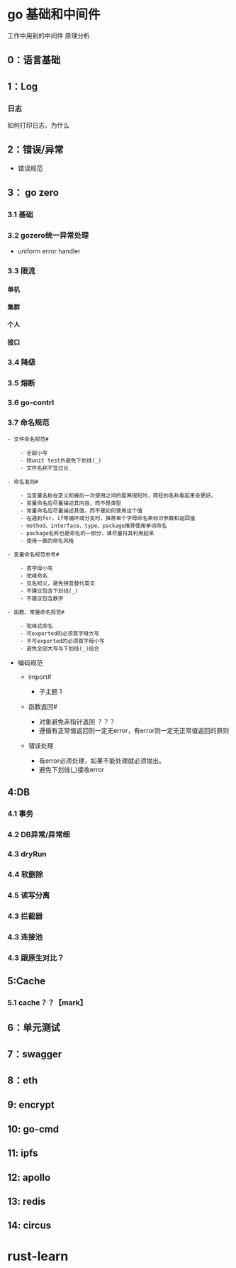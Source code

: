 # go 基础和中间件

工作中用到的中间件 原理分析

## 0：语言基础

## 1：Log

### 日志

如何打印日志，为什么

## 2：错误/异常

- 错误规范

## 3： go zero

### 3.1 基础

### 3.2 gozero统一异常处理

- uniform error handler

### 3.3 限流

#### 单机

#### 集群

#### 个人

#### 接口

### 3.4 降级

### 3.5 熔断

### 3.6 go-contrl

### 3.7 命名规范

    - 文件命名规范#

        - 全部小写
        - 除unit test外避免下划线(_)
        - 文件名称不宜过长

    - 命名准则#

        - 当变量名称在定义和最后一次使用之间的距离很短时，简短的名称看起来会更好。
        - 变量命名应尽量描述其内容，而不是类型
        - 常量命名应尽量描述其值，而不是如何使用这个值
        - 在遇到for，if等循环或分支时，推荐单个字母命名来标识参数和返回值
        - method、interface、type、package推荐使用单词命名
        - package名称也是命名的一部分，请尽量将其利用起来
        - 使用一致的命名风格

    - 变量命名规范参考#

        - 首字母小写
        - 驼峰命名
        - 见名知义，避免拼音替代英文
        - 不建议包含下划线(_)
        - 不建议包含数字

    - 函数、常量命名规范#

        - 驼峰式命名
        - 可exported的必须首字母大写
        - 不可exported的必须首字母小写
        - 避免全部大写与下划线(_)组合

- 编码规范

    - import#

        - 子主题 1

    - 函数返回#

        - 对象避免非指针返回 ？？？
        - 遵循有正常值返回则一定无error，有error则一定无正常值返回的原则

    - 错误处理

        - 有error必须处理，如果不能处理就必须抛出。
        - 避免下划线(_)接收error

## 4:DB

### 4.1 事务

### 4.2 DB异常/异常细

### 4.3 dryRun

### 4.4 软删除

### 4.5 读写分离

### 4.3 拦截器

### 4.3 连接池

### 4.3 跟原生对比？

## 5:Cache

### 5.1 cache？？【mark】

## 6：单元测试

## 7：swagger

## 8：eth

## 9: encrypt

## 10: go-cmd

## 11: ipfs

## 12: apollo

## 13: redis

## 14: circus





# rust-learn

